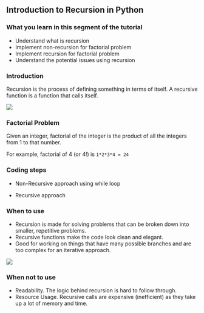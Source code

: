## **Introduction to Recursion in Python**


### **What you learn in this segment of the tutorial**
- Understand what is recursion
- Implement non-recursion for factorial problem
- Implement recursion for factorial problem
- Understand the potential issues using recursion

### **Introduction**
Recursion is the process of defining something in terms of itself. A recursive function is a function that calls itself.

![](https://cdn.programiz.com/cdn/farfuture/6i17bRQT6hWIqw9JE5rMMyW527g7It_68T7kSzpIplo/mtime:1591262415/sites/tutorial2program/files/python-recursion-function.png)

### **Factorial Problem**
Given an integer, factorial of the integer is the product of all the integers from 1 to that number.

For example, factorial of 4 (or 4!) is `1*2*3*4 = 24`

### **Coding steps**

- Non-Recursive approach using while loop

- Recursive approach


### **When to use**
- Recursion is made for solving problems that can be broken down into smaller, repetitive problems.
- Recursive functions make the code look clean and elegant.
- Good for working on things that have many possible branches and are too complex for an iterative approach.

![](https://miro.medium.com/max/700/0*5EuDOMXrvbghXkpn.jpg)

### **When not to use**
- Readability. The logic behind recursion is hard to follow through.
- Resource Usage. Recursive calls are expensive (inefficient) as they take up a lot of memory and time.